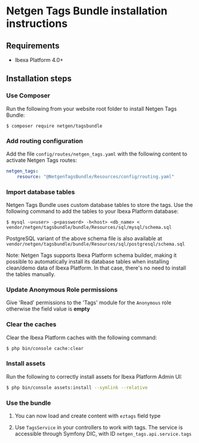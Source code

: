 Netgen Tags Bundle installation instructions
============================================

Requirements
------------

* Ibexa Platform 4.0+

Installation steps
------------------

### Use Composer

Run the following from your website root folder to install Netgen Tags Bundle:

```
$ composer require netgen/tagsbundle
```

### Add routing configuration

Add the file `config/routes/netgen_tags.yaml` with the following content to activate Netgen Tags routes:

```yml
netgen_tags:
    resource: "@NetgenTagsBundle/Resources/config/routing.yaml"
```

### Import database tables

Netgen Tags Bundle uses custom database tables to store the tags. Use the following command to add the tables to your Ibexa Platform database:

```
$ mysql -u<user> -p<password> -h<host> <db_name> < vendor/netgen/tagsbundle/bundle/Resources/sql/mysql/schema.sql
```

PostgreSQL variant of the above schema file is also available at `vendor/netgen/tagsbundle/bundle/Resources/sql/postgresql/schema.sql`

Note: Netgen Tags supports Ibexa Platform schema builder, making it possible to automatically install its database tables when installing
clean/demo data of Ibexa Platform. In that case, there's no need to install the tables manually.

### Update Anonymous Role permissions

Give 'Read' permissions to the 'Tags' module for the `Anonymous` role otherwise the field value is **empty**

### Clear the caches

Clear the Ibexa Platform caches with the following command:

```bash
$ php bin/console cache:clear
```

### Install assets

Run the following to correctly install assets for Ibexa Platform Admin UI:

```bash
$ php bin/console assets:install --symlink --relative
```

### Use the bundle

1) You can now load and create content with `eztags` field type

2) Use `TagsService` in your controllers to work with tags. The service is accessible through Symfony DIC, with ID `netgen_tags.api.service.tags`
